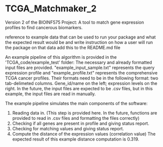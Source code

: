 # TCGA_Matchmaker_2
Version 2 of the BIOINF575 Project: A tool to match gene expression profiles to find cancerous biomarkers.

reference to example data that can be used to run your package and 
what the expected result would be and 
write instruction on how a user will run the package on that data add this to the README.md file

An example pipeline of this algorithm is provided in the 'TCGA_code/example_test' folder:
The necessary and already formatted input files are provided. 
"example_input_sample.txt" represents the query expression profile and "example_profile.txt" represents the comprehensive TCGA cancer profiles.
Their formats need to be in the following format: two tab-delimeted columns. Gene_id/name on the left; expression levels on the right.
In the future, the input files are expected to be .csv files, but in this example, the input files are read in manually.

The example pipeline simulates the main components of the software:
1. Reading data in. (This step is provided here. In the future, functions are provided to read in .csv files and formatting the files correctly)
2. Checking if all genes are present in profile and giving status report.
3. Checking for matching values and giving status report.
4. Compute the distance of the expression values (correlation value)
The expected result of this example distance computation is 0.319. 

